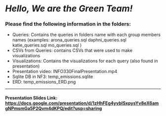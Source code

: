 # *__Hello, We are the Green Team!__*


### __Please find the following information in the folders:__

* Queries: Contains the queries in folders name with each group members names
        (examples:
        arona_queries.sql
        daphni_queries.sql
        katie_queries.sql
        mo_queries.sql
        )
* CSVs from Queries: contains CSVs that were used to make visualizations
* Visualizations: Contains the visualizations for each query (also found in presentation)
* Presentation video: INFO330FinalPresentation.mp4
* Sqlite DB in NF3: temp_emissions.sqlite
* ERD: temp_emissions_ERD.png

________________
#### Presentation Slides Link: https://docs.google.com/presentation/d/1zHhFEg4yvbISxpysYv8eX6amgNPmsmGa5P2Qvm4dKPQ/edit?usp=sharing